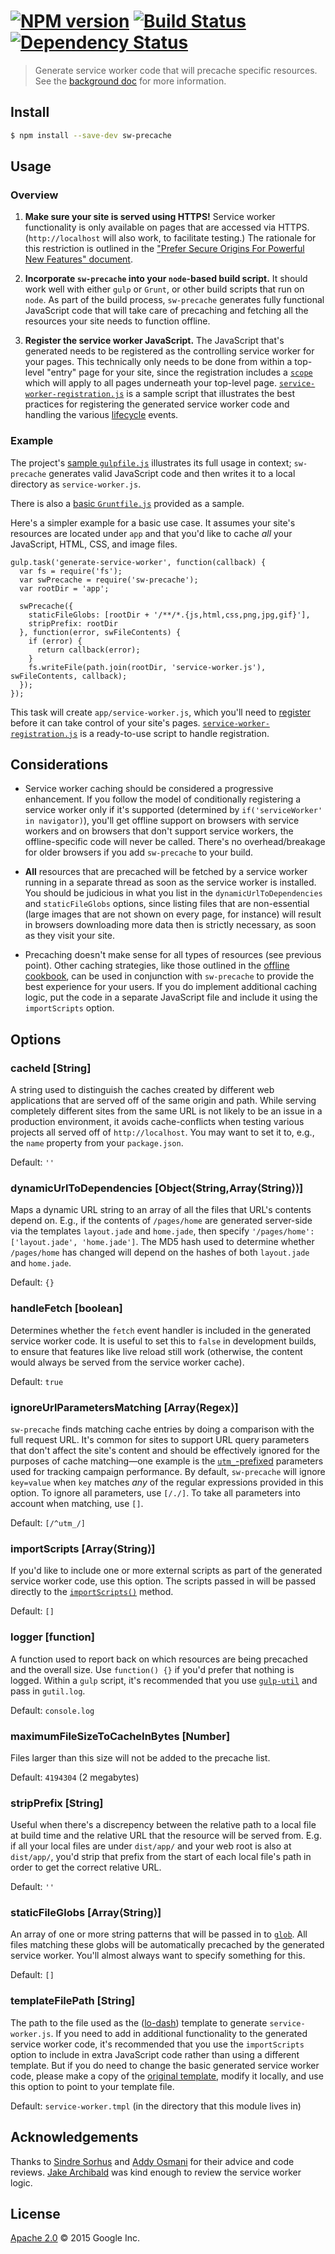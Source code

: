 #  [![NPM version][npm-image]][npm-url] [![Build Status][travis-image]][travis-url] [![Dependency Status][daviddm-url]][daviddm-image]

> Generate service worker code that will precache specific resources.
See the [background doc](background.md) for more information.


## Install

```sh
$ npm install --save-dev sw-precache
```


## Usage

### Overview

1. **Make sure your site is served using HTTPS!**
Service worker functionality is only available on pages that are accessed via HTTPS.
(`http://localhost` will also work, to facilitate testing.) The rationale for this restriction is
outlined in the
["Prefer Secure Origins For Powerful New Features" document](http://www.chromium.org/Home/chromium-security/prefer-secure-origins-for-powerful-new-features).

2. **Incorporate `sw-precache` into your `node`-based build script.**
It should work well with either `gulp` or `Grunt`, or other build scripts that run on `node`.
As part of the build process, `sw-precache` generates fully functional JavaScript code that will
take care of precaching and fetching all the resources your site needs to function offline.

3. **Register the service worker JavaScript.**
The JavaScript that's generated needs to be registered as the controlling service worker for your
pages. This technically only needs to be done from within a top-level "entry" page for your site,
since the registration includes a
[`scope`](https://slightlyoff.github.io/ServiceWorker/spec/service_worker/index.html#service-worker-registration-scope)
which will apply to all pages underneath your top-level page.
[`service-worker-registration.js`](https://github.com/jeffposnick/sw-precache/blob/master/demo/app/js/service-worker-registration.js)
is a sample script that illustrates the best practices for registering the generated service worker
code and handling the various
[lifecycle](https://slightlyoff.github.io/ServiceWorker/spec/service_worker/index.html#service-worker-state.1) events.

### Example

The project's [sample `gulpfile.js`](https://github.com/jeffposnick/sw-precache/blob/master/demo/gulpfile.js)
illustrates its full usage in context; `sw-precache` generates valid JavaScript code and
then writes it to a local directory as `service-worker.js`.

There is also a [basic `Gruntfile.js`](https://github.com/jeffposnick/sw-precache/blob/master/demo/Gruntfile.js)
provided as a sample.

Here's a simpler example for a basic use case. It assumes your site's resources are located under
`app` and that you'd like to cache *all* your JavaScript, HTML, CSS, and image files.

    gulp.task('generate-service-worker', function(callback) {
      var fs = require('fs');
      var swPrecache = require('sw-precache');
      var rootDir = 'app';

      swPrecache({
        staticFileGlobs: [rootDir + '/**/*.{js,html,css,png,jpg,gif}'],
        stripPrefix: rootDir
      }, function(error, swFileContents) {
        if (error) {
          return callback(error);
        }
        fs.writeFile(path.join(rootDir, 'service-worker.js'), swFileContents, callback);
      });
    });

This task will create `app/service-worker.js`, which you'll need to
[register](https://slightlyoff.github.io/ServiceWorker/spec/service_worker/#navigator-service-worker-register)
before it can take control of your site's pages.
[`service-worker-registration.js`](https://github.com/jeffposnick/sw-precache/blob/master/demo/app/js/service-worker-registration.js)
is a ready-to-use script to handle registration.


## Considerations

- Service worker caching should be considered a progressive enhancement. If you follow the model of
conditionally registering a service worker only if it's supported (determined by
`if('serviceWorker' in navigator)`), you'll get offline support on browsers with service workers and
on browsers that don't support service workers, the offline-specific code will never be called.
There's no overhead/breakage for older browsers if you add `sw-precache` to your build.

- **All** resources that are precached will be fetched by a service worker running in a separate
thread as soon as the service worker is installed. You should be judicious in what you list in the
`dynamicUrlToDependencies` and `staticFileGlobs` options, since listing files that are non-essential
(large images that are not shown on every page, for instance) will result in browsers downloading
more data then is strictly necessary, as soon as they visit your site.

- Precaching doesn't make sense for all types of resources (see previous point). Other caching
strategies, like those outlined in the [offline cookbook](http://jakearchibald.com/2014/offline-cookbook/),
can be used in conjunction with `sw-precache` to provide the best experience for your users. If you
do implement additional caching logic, put the code in a separate JavaScript file and include it
using the `importScripts` option.


## Options

### cacheId [String]
A string used to distinguish the caches created by different web applications that are served off
of the same origin and path. While serving completely different sites from the same URL is not
likely to be an issue in a production environment, it avoids cache-conflicts when testing various
projects all served off of `http://localhost`. You may want to set it to, e.g., the `name`
property from your `package.json`.

Default: `''`

### dynamicUrlToDependencies [Object&#x27e8;String,Array&#x27e8;String&#x27e9;&#x27e9;]
Maps a dynamic URL string to an array of all the files that URL's contents depend on.
E.g., if the contents of `/pages/home` are generated server-side via the templates `layout.jade` and
`home.jade`, then specify `'/pages/home': ['layout.jade', 'home.jade']`. The MD5 hash used to
determine whether `/pages/home` has changed will depend on the hashes of both
`layout.jade` and `home.jade`.

Default: `{}`

### handleFetch [boolean]
Determines whether the `fetch` event handler is included in the generated service worker code.
It is useful to set this to `false` in development builds, to ensure that features like live reload
still work (otherwise, the content would always be served from the service worker cache).

Default: `true`

### ignoreUrlParametersMatching [Array&#x27e8;Regex&#x27e9;]
`sw-precache` finds matching cache entries by doing a comparison with the full request URL. It's
common for sites to support URL query parameters that don't affect the site's content and should
be effectively ignored for the purposes of cache matching—one example is the
[`utm_`-prefixed](https://support.google.com/analytics/answer/1033867) parameters used for tracking
campaign performance. By default, `sw-precache` will ignore `key=value` when `key` matches _any_ of
the regular expressions provided in this option.
To ignore all parameters, use `[/./]`. To take all parameters into account when matching, use `[]`.

Default: `[/^utm_/]`

### importScripts [Array&#x27e8;String&#x27e9;]
If you'd like to include one or more external scripts as part of the generated service worker code,
use this option. The scripts passed in will be passed directly to the
[`importScripts()`](https://developer.mozilla.org/en-US/docs/Web/API/Web_Workers_API/basic_usage#Importing_scripts_and_libraries)
method.

Default: `[]`

### logger [function]
A function used to report back on which resources are being precached and the overall size.
Use `function() {}` if you'd prefer that nothing is logged.
Within a `gulp` script, it's recommended that you use
[`gulp-util`](https://github.com/gulpjs/gulp-util) and pass in `gutil.log`.

Default: `console.log`

### maximumFileSizeToCacheInBytes [Number]
Files larger than this size will not be added to the precache list.

Default: `4194304` (2 megabytes)

### stripPrefix [String]
Useful when there's a discrepency between the relative path to a local file at build time and the
relative URL that the resource will be served from.
E.g. if all your local files are under `dist/app/` and your web root is also at `dist/app/`, you'd
strip that prefix from the start of each local file's path in order to get the correct relative URL.

Default: `''`

### staticFileGlobs [Array&#x27e8;String&#x27e9;]
An array of one or more string patterns that will be passed in to
[`glob`](https://github.com/isaacs/node-glob).
All files matching these globs will be automatically precached by the generated service worker.
You'll almost always want to specify something for this.

Default: `[]`

### templateFilePath [String]
The path to the file used as the ([lo-dash](https://lodash.com/docs#template)) template to generate
`service-worker.js`.
If you need to add in additional functionality to the generated service worker code, it's
recommended that you use the `importScripts` option to include in extra JavaScript code rather than
using a different template.
But if you do need to change the basic generated service worker code, please make a copy of the
[original template](https://github.com/jeffposnick/sw-precache/blob/master/service-worker.tmpl),
modify it locally, and use this option to point to your template file.

Default: `service-worker.tmpl` (in the directory that this module lives in)


## Acknowledgements

Thanks to [Sindre Sorhus](https://github.com/sindresorhus) and
[Addy Osmani](https://github.com/addyosmani) for their advice and code reviews.
[Jake Archibald](https://github.com/jakearchibald) was kind enough to review the service worker logic.


## License

[Apache 2.0](https://github.com/jeffposnick/sw-precache/blob/master/LICENSE) © 2015 Google Inc.

[npm-url]: https://npmjs.org/package/sw-precache
[npm-image]: https://badge.fury.io/js/sw-precache.svg
[travis-url]: https://travis-ci.org/jeffposnick/sw-precache
[travis-image]: https://travis-ci.org/jeffposnick/sw-precache.svg?branch=master
[daviddm-url]: https://david-dm.org/jeffposnick/sw-precache.svg?theme=shields.io
[daviddm-image]: https://david-dm.org/jeffposnick/sw-precache
